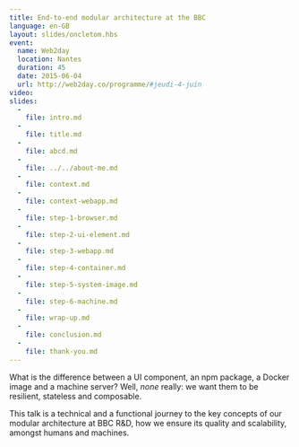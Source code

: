 ```yaml
---
title: End-to-end modular architecture at the BBC
language: en-GB
layout: slides/oncletom.hbs
event:
  name: Web2day
  location: Nantes
  duration: 45
  date: 2015-06-04
  url: http://web2day.co/programme/#jeudi-4-juin
video:
slides:
  -
    file: intro.md
  -
    file: title.md
  -
    file: abcd.md
  -
    file: ../../about-me.md
  -
    file: context.md
  -
    file: context-webapp.md
  -
    file: step-1-browser.md
  -
    file: step-2-ui-element.md
  -
    file: step-3-webapp.md
  -
    file: step-4-container.md
  -
    file: step-5-system-image.md
  -
    file: step-6-machine.md
  -
    file: wrap-up.md
  -
    file: conclusion.md
  -
    file: thank-you.md
---
```


What is the difference between a UI component, an npm package, a Docker image and a machine server? Well, *none* really: we want them to be resilient, stateless and composable.

This talk is a technical and a functional journey to the key concepts of our modular architecture at BBC R&D, how we ensure its quality and scalability, amongst humans and machines.

